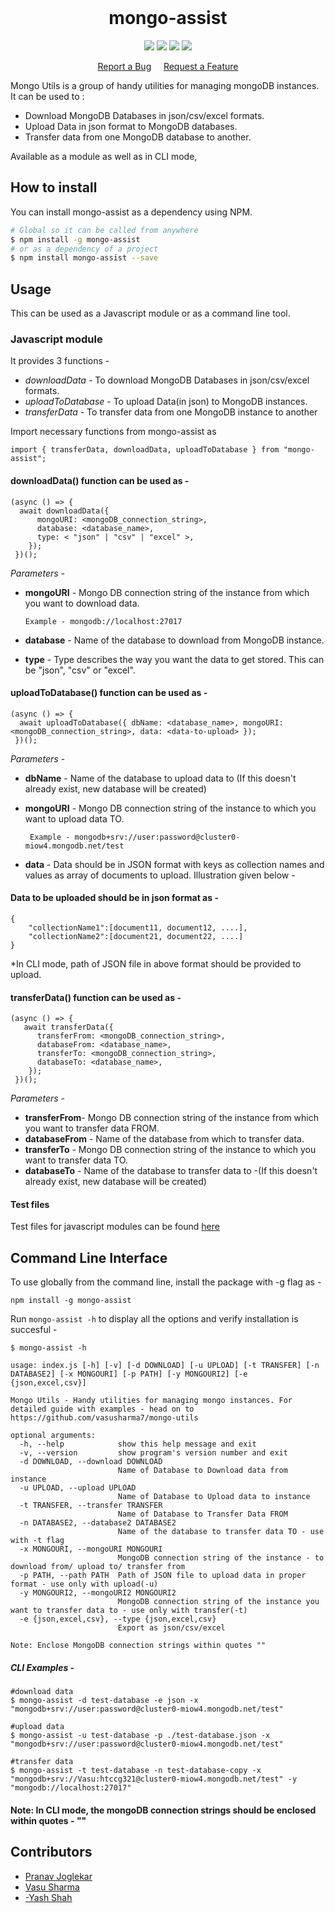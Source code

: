 <br />

<h1 align="center">mongo-assist</h1>
<p align="center">
  <a href ="https://npmjs.org/"> <img src = "https://img.shields.io/npm/v/npm"/></a>
   <a href ="https://bundlephobia.com/result?p=mongo-assist"> <img src = "https://flat.badgen.net/bundlephobia/minzip/mongo-assist"/></a>
   <a href ="https://npmjs.org/"> <img src = "https://img.shields.io/npm/types/typescript"/></a>
<a href ="https://github.com/vasusharma7/mongo-utils/blob/master/LICENSE"> <img src = "https://img.shields.io/apm/l/npm"/></a>
 </p>

<p align="center">
    <a href="https://github.com/vasusharma7/mongo-utils/issues">Report a Bug</a> &nbsp &nbsp
    <a href="https://github.com/vasusharma7/mongo-utils/issues">Request a Feature</a>
 </center>
 
Mongo Utils is a group of handy utilities for managing mongoDB instances. It can be used to : 
- Download MongoDB Databases in json/csv/excel formats.
- Upload Data in json format to MongoDB databases.
- Transfer data from one MongoDB database to another.

Available as a module as well as in CLI mode,

## How to install

You can install mongo-assist as a dependency using NPM.

```sh
# Global so it can be called from anywhere
$ npm install -g mongo-assist
# or as a dependency of a project
$ npm install mongo-assist --save
```

## Usage

This can be used as a Javascript module or as a command line tool.

### Javascript module

It provides 3 functions -

- _downloadData_ - To download MongoDB Databases in json/csv/excel formats.
- _uploadToDatabase_ - To upload Data(in json) to MongoDB instances.
- _transferData_ - To transfer data from one MongoDB instance to another

Import necessary functions from mongo-assist as

`import { transferData, downloadData, uploadToDatabase } from "mongo-assist";`

#### downloadData() function can be used as -

```
(async () => {
  await downloadData({
      mongoURI: <mongoDB_connection_string>,
      database: <database_name>,
      type: < "json" | "csv" | "excel" >,
    });
 })();
```

_Parameters -_

- **mongoURI** - Mongo DB connection string of the instance from which you want to download data.

      Example - mongodb://localhost:27017

- **database** - Name of the database to download from MongoDB instance.
- **type** - Type describes the way you want the data to get stored. This can be "json", "csv" or "excel".

#### uploadToDatabase() function can be used as -

```
(async () => {
  await uploadToDatabase({ dbName: <database_name>, mongoURI: <mongoDB_connection_string>, data: <data-to-upload> });
 })();
```

_Parameters -_

- **dbName** - Name of the database to upload data to (If this doesn't already exist, new database will be created)
- **mongoURI** - Mongo DB connection string of the instance to which you want to upload data TO.

       Example - mongodb+srv://user:password@cluster0-miow4.mongodb.net/test

- **data** - Data should be in JSON format with keys as collection names and values as array of documents to upload. Illustration given below -

#### Data to be uploaded should be in json format as -

```
{
    "collectionName1":[document11, document12, ....],
    "collectionName2":[document21, document22, ....]
}

```

\*In CLI mode, path of JSON file in above format should be provided to upload.

#### transferData() function can be used as -

```
(async () => {
   await transferData({
      transferFrom: <mongoDB_connection_string>,
      databaseFrom: <database_name>,
      transferTo: <mongoDB_connection_string>,
      databaseTo: <database_name>,
    });
 })();
```

_Parameters -_

- **transferFrom**- Mongo DB connection string of the instance from which you want to transfer data FROM.
- **databaseFrom** - Name of the database from which to transfer data.
- **transferTo** - Mongo DB connection string of the instance to which you want to transfer data TO.
- **databaseTo** - Name of the database to transfer data to -(If this doesn't already exist, new database will be created)

#### Test files

Test files for javascript modules can be found [here](https://github.com/vasusharma7/mongo-utils/tree/test/test/)

## Command Line Interface

To use globally from the command line, install the package with -g flag as -

`npm install -g mongo-assist`

Run `mongo-assist -h` to display all the options and verify installation is succesful -

```
$ mongo-assist -h

usage: index.js [-h] [-v] [-d DOWNLOAD] [-u UPLOAD] [-t TRANSFER] [-n DATABASE2] [-x MONGOURI] [-p PATH] [-y MONGOURI2] [-e {json,excel,csv}]

Mongo Utils - Handy utilities for managing mongo instances. For detailed guide with examples - head on to https://github.com/vasusharma7/mongo-utils

optional arguments:
  -h, --help            show this help message and exit
  -v, --version         show program's version number and exit
  -d DOWNLOAD, --download DOWNLOAD
                        Name of Database to Download data from instance
  -u UPLOAD, --upload UPLOAD
                        Name of Database to Upload data to instance
  -t TRANSFER, --transfer TRANSFER
                        Name of Database to Transfer Data FROM
  -n DATABASE2, --database2 DATABASE2
                        Name of the database to transfer data TO - use with -t flag
  -x MONGOURI, --mongoURI MONGOURI
                        MongoDB connection string of the instance - to download from/ upload to/ transfer from
  -p PATH, --path PATH  Path of JSON file to upload data in proper format - use only with upload(-u)
  -y MONGOURI2, --mongoURI2 MONGOURI2
                        MongoDB connection string of the instance you want to transfer data to - use only with transfer(-t)
  -e {json,excel,csv}, --type {json,excel,csv}
                        Export as json/csv/excel

Note: Enclose MongoDB connection strings within quotes ""

```

##### CLI Examples -

```
#download data
$ mongo-assist -d test-database -e json -x "mongodb+srv://user:password@cluster0-miow4.mongodb.net/test"

#upload data
$ mongo-assist -u test-database -p ./test-database.json -x "mongodb+srv://user:password@cluster0-miow4.mongodb.net/test"

#transfer data
$ mongo-assist -t test-database -n test-database-copy -x "mongodb+srv://Vasu:htccg321@cluster0-miow4.mongodb.net/test" -y "mongodb://localhost:27017"

```

#### Note: In CLI mode, the mongoDB connection strings should be enclosed within quotes - ""

## Contributors

- [Pranav Joglekar](https://github.com/Pranav2612000/)
- [Vasu Sharma](https://github.com/vasusharma7/)
- [-Yash Shah](https://github.com/yashshah1/)
